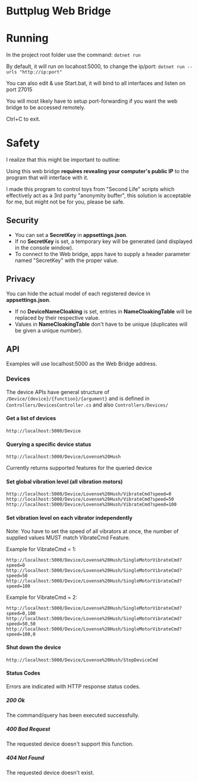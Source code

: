 # Buttplug Web Bridge

# Running
In the project root folder use the command:
```dotnet run```

By default, it will run on locahost:5000, to change the ip/port:
```dotnet run --urls "http://ip:port"```

You can also edit & use Start.bat, it will bind to all interfaces and listen on port 27015

You will most likely have to setup port-forwarding if you want the web bridge to be accessed remotely.

Ctrl+C to exit.

# Safety
I realize that this might be important to outline:

Using this web bridge **requires revealing your computer's public IP** to the program that will interface with it.

I made this program to control toys from "Second Life" scripts which effectively act as a 3rd party "anonymity buffer", this solution is acceptable for me, but might not be for you, please be safe.

## Security
* You can set a **SecretKey** in **appsettings.json**.
* If no **SecretKey** is set, a temporary key will be generated (and displayed in the console window).
* To connect to the Web bridge, apps have to supply a header parameter named "SecretKey" with the proper value.

## Privacy
You can hide the actual model of each registered device in **appsettings.json**.
* If no **DeviceNameCloaking** is set, entries in **NameCloakingTable** will be replaced by their respective value.
* Values in **NameCloakingTable** don't have to be unique (duplicates will be given a unique number).

## API
Examples will use localhost:5000 as the Web Bridge address.

### Devices
The device APIs have general structure of `/Device/{device}/{function}/{argument}`
and is defined in `Controllers/DevicesController.cs` and also `Controllers/Devices/`

#### Get a list of devices
```
http://localhost:5000/Device
```

#### Querying a specific device status
```
http://localhost:5000/Device/Lovense%20Hush
```
Currently returns supported features for the queried device

#### Set global vibration level (all vibration motors)
```
http://localhost:5000/Device/Lovense%20Hush/VibrateCmd?speed=0
http://localhost:5000/Device/Lovense%20Hush/VibrateCmd?speed=50
http://localhost:5000/Device/Lovense%20Hush/VibrateCmd?speed=100
```

#### Set vibration level on each vibrator independently
Note: You have to set the speed of all vibrators at once, the number of supplied values MUST match VibrateCmd Feature.

Example for VibrateCmd = 1:
```
http://localhost:5000/Device/Lovense%20Hush/SingleMotorVibrateCmd?speed=0
http://localhost:5000/Device/Lovense%20Hush/SingleMotorVibrateCmd?speed=50
http://localhost:5000/Device/Lovense%20Hush/SingleMotorVibrateCmd?speed=100
```

Example for VibrateCmd = 2:
```
http://localhost:5000/Device/Lovense%20Hush/SingleMotorVibrateCmd?speed=0,100
http://localhost:5000/Device/Lovense%20Hush/SingleMotorVibrateCmd?speed=50,50
http://localhost:5000/Device/Lovense%20Hush/SingleMotorVibrateCmd?speed=100,0
```

#### Shut down the device
```
http://localhost:5000/Device/Lovense%20Hush/StopDeviceCmd
```

#### Status Codes
Errors are indicated with HTTP response status codes.

##### 200 Ok
The command/query has been executed successfully.

##### 400 Bad Request
The requested device doesn't support this function.

##### 404 Not Found
The requested device doesn't exist.
